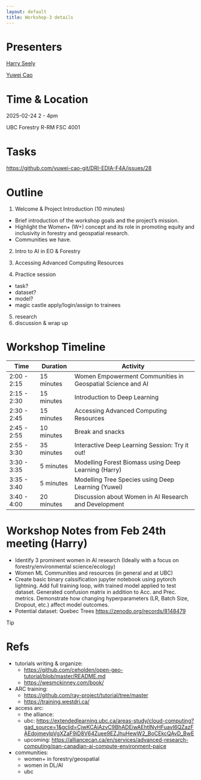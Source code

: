 ```yaml
---
layout: default
title: Workshop-3 details
---
```


# Presenters


[Harry Seely](https://github.com/harryseely)

[Yuwei Cao](https://github.com/yuwei-cao-git)

# Time & Location

2025-02-24 2 - 4pm

UBC Forestry R-RM FSC 4001

# Tasks
https://github.com/yuwei-cao-git/DRI-EDIA-F4A/issues/28

# Outline
1. Welcome & Project Introduction (10 minutes)
  - Brief introduction of the workshop goals and the project’s mission.
  - Highlight the Women+ (W+) concept and its role in promoting equity and inclusivity in forestry and geospatial research.
  - Communities we have.

2. Intro to AI in EO & Forestry

3. Accessing Advanced Computing Resources

4. Practice session
  - task?
  - dataset?
  - model?
  - magic castle apply/login/assign to trainees
  
5. research
6. discussion & wrap up

# Workshop Timeline 

| Time         | Duration     | Activity                                                                 |
|--------------|--------------|--------------------------------------------------------------------------|
| 2:00 - 2:15  | 15 minutes   | Women Empowerment Communities in Geospatial Science and AI               |
| 2:15 - 2:30  | 15 minutes   | Introduction to Deep Learning                                            |
| 2:30 - 2:45  | 15 minutes   | Accessing Advanced Computing Resources                                   |
| 2:45 - 2:55  | 10 minutes   | Break and snacks                                                         |
| 2:55 - 3:30  | 35 minutes   | Interactive Deep Learning Session: Try it out!                           |
| 3:30 - 3:35  | 5 minutes    | Modelling Forest Biomass using Deep Learning (Harry)                     |
| 3:35 - 3:40  | 5 minutes    | Modelling Tree Species using Deep Learning (Yuwei)                       |
| 3:40 - 4:00  | 20 minutes   | Discussion about Women in AI Research and Development                    |

# Workshop Notes from Feb 24th meeting (Harry)

- Identify 3 prominent women in AI research (Ideally with a focus on forestry/environmental science/ecology)
- Women ML Communities and resources (in general and at UBC)
- Create basic binary calssification jupyter notebook using pytorch lightning. Add full training loop, with trained model applied to test dataset. Generated confusion matrix in addition to Acc. and Prec. metrics. Demonstrate how changing hyperparameters (LR, Batch Size, Dropout, etc.) affect model outcomes.
- Potential dataset: Quebec Trees https://zenodo.org/records/8148479



> [!TIP]
>
# Refs
- tutorials writing & organize:
  - https://github.com/ceholden/open-geo-tutorial/blob/master/README.md
  - https://wesmckinney.com/book/
- ARC training:
  - https://github.com/ray-project/tutorial/tree/master
  - https://training.westdri.ca/
- access arc:
  - the alliance: 
  - ubc: https://extendedlearning.ubc.ca/areas-study/cloud-computing?gad_source=1&gclid=CjwKCAiAzvC9BhADEiwAEhtlNyHFuavI6QZazFAEdojmeylpVgXZaF9iD8V64Zuee9EZJhuHewW2_BoCEkcQAvD_BwE
  - upcoming: https://alliancecan.ca/en/services/advanced-research-computing/pan-canadian-ai-compute-environment-paice
- communities:
  - women+ in forestry/geospatial
  - women in DL/AI
  - ubc
